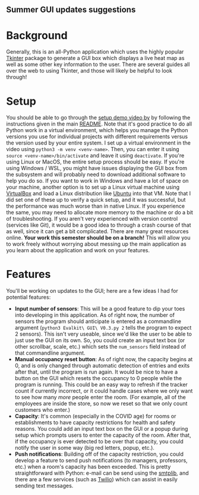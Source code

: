 ## Summer GUI updates suggestions

# Background
Generally, this is an all-Python application which uses the highly popular [Tkinter](https://docs.python.org/3/library/tkinter.html) package to generate a GUI box which displays a live heat map as well as some other key information to the user. There are several guides all over the web to using Tkinter, and those will likely be helpful to look through!

# Setup
You should be able to go through the [setup demo video by](/SupplementalInfo/setup-demo.mp4) by following the instructions given in the main [README](/README.md). Note that it's good practice to do all Python work in a virtual environment, which helps you manage the Python versions you use for individual projects with different requirements versus the version used by your entire system. I set up a virtual environment in the video using `python3 -m venv <venv-name>`. Then, you can enter it using `source <venv-name>/bin/activate` and leave it using `deactivate`. If you're using Linux or MacOS, the entire setup process should be easy. If you're using Windows / WSL, you might have issues displaying the GUI box from the subsystem and will probably need to download additional software to help you do so. If you want to work in Windows and have a lot of space on your machine, another option is to set up a Linux virtual machine using [VirtualBox](https://www.virtualbox.org/wiki/Downloads) and load a Linux distribution like [Ubuntu](https://ubuntu.com/download/desktop) into that VM. Note that I did set one of these up to verify a quick setup, and it was successful, but the performance was much worse than in native Linux. If you experience the same, you may need to allocate more memory to the machine or do a bit of troubleshooting.
If you aren't very experienced with version control (services like Git), it would be a good idea to through a crash course of that as well, since it can get a bit complicated. There are many great resources online. **Your work this semester should be on a branch!** This will allow you to work freely without worrying about messing up the main application as you learn about the application and work on your features.

# Features
You'll be working on updates to the GUI; here are a few ideas I had for potential features:
* **Input number of sensors**: This will be a good feature to dip your toes into developing in this application. As of right now, the number of sensors the program should anticipate is entered as a commandline argument (`python3 Evalkit\ GUI\ V0.3.py 2` tells the program to expect 2 sensors). This isn't very useable, since we'd like the user to be able to just use the GUI on its own. So, you could create an input text box (or other scrollbar, scale, etc.) which sets the `num_sensors` field instead of that commandline argument.
* **Manual occupancy reset button**: As of right now, the capacity begins at 0, and is only changed through automatic detection of entries and exits after that, until the program is run again. It would be nice to have a button on the GUI which resets the occupancy to 0 people while the program is running. This could be an easy way to refresh if the tracker count if currently incorrect, or it could handle cases where we only want to see how many _more_ people enter the room. (For example, all of the employees are inside the store, so now we reset so that we only count customers who enter.)
* **Capacity**: It's common (especially in the COVID age) for rooms or establishments to have capacity restrictions for health and safety reasons. You could add an input text box on the GUI or a popup during setup which prompts users to enter the capacity of the room. After that, if the occupancy is ever detected to be over that capacity, you could notify the user in some way (big red letters, popup, etc.).
* **Push notifications**: Building off of the capacity restriction, you could develop a feature to send push notifications (to managers, professors, etc.) when a room's capacity has been exceeded. This is pretty straightforward with Python: e-mail can be send using the [smtplib](https://docs.python.org/3/library/smtplib.html), and there are a few services (such as [Twilio](https://www.twilio.com/sms?utm_source=google&utm_medium=cpc&utm_term=%2Bsms%20%2Bpython&utm_campaign=G_S_NAMER_DevGen&gclid=CjwKCAjw1uiEBhBzEiwAO9B_HVfoKHvN9nkl0SzqsIqPI2CLiPlWCjzQjfkBg9YZJXo0RyTAlPukjxoCphwQAvD_BwE)) which can assist in easily sending text messages.

